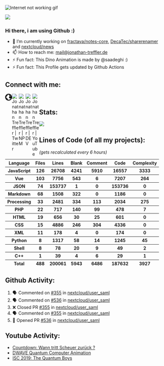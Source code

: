 ![Internet not working gif](https://github.com/saadeghi/saadeghi/raw/master/dino.gif)

![](https://gpvc.arturio.dev/JonathanTreffler)

### Hi there, i am using Github :)

- 🔭 I’m currently working on [fractava/notes-core](https://github.com/fractava/notes-core), [DecaTec/sharerenamer](https://github.com/DecaTec/sharerenamer) and [nextcloud/news](https://github.com/nextcloud/news)
- 📫 How to reach me: mail@jonathan-treffler.de
- ⚡ Fun fact: This Dino Animation is made by @saadeghi :)
- ⚡ Fun fact: This Profile gets updated by Github Actions

## Connect with me:

[<img align="left" alt="jonathan-treffler.de" width="22px" src="https://raw.githubusercontent.com/iconic/open-iconic/master/svg/globe.svg" />](https://jonathan-treffler.de)
[<img align="left" alt="Jonathan Treffler | Twitter" width="22px" src="https://cdn.jsdelivr.net/npm/simple-icons@v3/icons/twitter.svg" />](https://twitter.com/treffler_j)
[<img align="left" alt="Jonathan Treffler | NPM" width="22px" src="https://cdn.jsdelivr.net/npm/simple-icons@v3/icons/npm.svg" />](https://www.npmjs.com/~jonathan_treffler)
[<img align="left" alt="Jonathan Treffler | DEV" width="22px" src="https://cdn.jsdelivr.net/npm/simple-icons@v3/icons/dev-dot-to.svg" />](https://dev.to/jonathantreffler)
[<img align="left" alt="Jonathan Treffler | YouTube" width="22px" src="https://cdn.jsdelivr.net/npm/simple-icons@v3/icons/youtube.svg" />](https://www.youtube.com/channel/UCeNkM_i1i9_Ver9njtxLAqw)

<br>

## Stats:
![](https://github-readme-stats.vercel.app/api?username=JonathanTreffler&show_icons=true&include_all_commits=true&hide_title=true)

## Lines of Code (of all my projects):
*(gets recalculated every 6 hours)*
<!-- /start_scc/ -->
<table id="scc-table">
	<thead><tr>
		<th>Language</th>
		<th>Files</th>
		<th>Lines</th>
		<th>Blank</th>
		<th>Comment</th>
		<th>Code</th>
		<th>Complexity</th>
	</tr></thead>
	<tbody><tr>
		<th>JavaScript</th>
		<th>126</th>
		<th>26708</th>
		<th>4241</th>
		<th>5910</th>
		<th>16557</th>
		<th>3333</th>
	</tr><tr>
		<th>Vue</th>
		<th>103</th>
		<th>7756</th>
		<th>543</th>
		<th>6</th>
		<th>7207</th>
		<th>264</th>
	</tr><tr>
		<th>JSON</th>
		<th>74</th>
		<th>153737</th>
		<th>1</th>
		<th>0</th>
		<th>153736</th>
		<th>0</th>
	</tr><tr>
		<th>Markdown</th>
		<th>68</th>
		<th>1508</th>
		<th>322</th>
		<th>0</th>
		<th>1186</th>
		<th>0</th>
	</tr><tr>
		<th>Processing</th>
		<th>33</th>
		<th>2481</th>
		<th>334</th>
		<th>113</th>
		<th>2034</th>
		<th>275</th>
	</tr><tr>
		<th>PHP</th>
		<th>22</th>
		<th>717</th>
		<th>140</th>
		<th>99</th>
		<th>478</th>
		<th>7</th>
	</tr><tr>
		<th>HTML</th>
		<th>19</th>
		<th>656</th>
		<th>30</th>
		<th>25</th>
		<th>601</th>
		<th>0</th>
	</tr><tr>
		<th>CSS</th>
		<th>15</th>
		<th>4886</th>
		<th>246</th>
		<th>304</th>
		<th>4336</th>
		<th>0</th>
	</tr><tr>
		<th>XML</th>
		<th>11</th>
		<th>178</th>
		<th>4</th>
		<th>0</th>
		<th>174</th>
		<th>0</th>
	</tr><tr>
		<th>Python</th>
		<th>8</th>
		<th>1317</th>
		<th>58</th>
		<th>14</th>
		<th>1245</th>
		<th>45</th>
	</tr><tr>
		<th>Shell</th>
		<th>8</th>
		<th>78</th>
		<th>20</th>
		<th>9</th>
		<th>49</th>
		<th>2</th>
	</tr><tr>
		<th>C++</th>
		<th>1</th>
		<th>39</th>
		<th>4</th>
		<th>6</th>
		<th>29</th>
		<th>1</th>
	</tr></tbody>
	<tfoot><tr>
		<th>Total</th>
		<th>488</th>
		<th>200061</th>
		<th>5943</th>
		<th>6486</th>
		<th>187632</th>
		<th>3927</th>
	</tr></tfoot>
	</table>
<!-- /end_scc/ -->

## Github Activity:
<!--START_SECTION:activity-->
1. 🗣 Commented on [#355](https://github.com/nextcloud/user_saml/issues/355) in [nextcloud/user_saml](https://github.com/nextcloud/user_saml)
2. 🗣 Commented on [#536](https://github.com/nextcloud/user_saml/issues/536) in [nextcloud/user_saml](https://github.com/nextcloud/user_saml)
3. ❌ Closed PR [#355](https://github.com/nextcloud/user_saml/pull/355) in [nextcloud/user_saml](https://github.com/nextcloud/user_saml)
4. 🗣 Commented on [#355](https://github.com/nextcloud/user_saml/issues/355) in [nextcloud/user_saml](https://github.com/nextcloud/user_saml)
5. 💪 Opened PR [#536](https://github.com/nextcloud/user_saml/pull/536) in [nextcloud/user_saml](https://github.com/nextcloud/user_saml)
<!--END_SECTION:activity-->

## Youtube Activity:
<!-- YOUTUBE:START -->
- [Countdown: Wann tritt Scheuer zurück ?](https://www.youtube.com/watch?v=OvEQBAlHRs4)
- [DWAVE Quantum Computer Animation](https://www.youtube.com/watch?v=AcO8yO35ci8)
- [ISC 2019: The Quantum Boys](https://www.youtube.com/watch?v=aM_pAA9FdYY)
<!-- YOUTUBE:END -->
